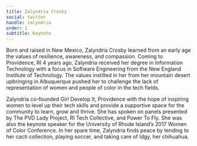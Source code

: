 ```yaml
---
title: Zalyndria Crosby
social: twitter
handle: zalyndria
order: 1
subtitle: Keynote
---
```


Born and raised in New Mexico, Zalyndria Crosby learned from an early age the values of resilience, awareness, and compassion. Coming to Providence, RI 4 years ago, Zalyndria received her degree in Information Technology with a focus in Software Engineering from the New England Institute of Technology. The values instilled in her from her mountain desert upbringing in Albuquerque pushed her to challenge the lack of representation of women and people of color in the tech fields. 

Zalyndria co-founded Girl Develop It, Providence with the hope of inspiring women to level up their tech skills and provide a supportive space for the community to learn, grow and thrive. She has spoken on panels presented by The PVD Lady Project, RI Tech Collective, and Power To Fly. She was also the keynote speaker for the University of Rhode Island’s 2017 Women of Color Conference. In her spare time, Zalyndria finds peace by tending to her cacti collection, playing soccer, and taking care of Idgy, her chihuahua.

